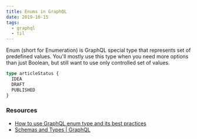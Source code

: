 ```yaml
---
title: Enums in GraphQL
date: 2019-10-15
tags:
  - graphql
  - til
---
```


Enum (short for Enumeration) is GraphQL special type that represents set of predefined values. You'll mostly use this type when you need more options than just Boolean, but still want to use only controlled set of values.

```graphql
type articleStatus {
  IDEA
  DRAFT
  PUBLISHED
}
```

### Resources

- [How to use GraphQL enum type and its best practices](https://graphqlmastery.com/blog/how-to-use-graphql-enum-type-and-its-best-practices)
- [Schemas and Types | GraphQL](https://graphql.org/learn/schema/#enumeration-types)
